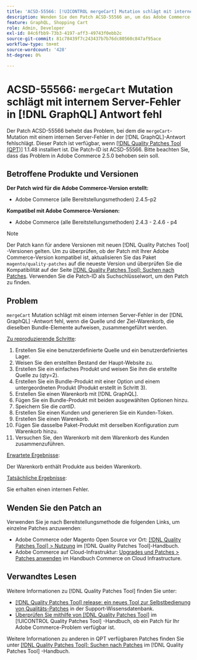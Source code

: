 ```yaml
---
title: 'ACSD-55566: [!UICONTROL mergeCart] Mutation schlägt mit internem Server-Fehler in der  [!DNL GraphQL] Antwort fehl'
description: Wenden Sie den Patch ACSD-55566 an, um das Adobe Commerce-Problem zu beheben, bei dem die Mutation "mergeCart"mit einem internen Serverfehler in der Antwort [!DNL GraphQL] fehlschlägt, wenn die Quelle und der Zielcart, die dieselben Bundle-Elemente aufweisen, zusammengeführt werden.
feature: GraphQL, Shopping Cart
role: Admin, Developer
exl-id: 84c6fbb9-73b3-4197-aff3-49743f0ebb2c
source-git-commit: 81c78439f7c243437b7b76dc80560c847af95ace
workflow-type: tm+mt
source-wordcount: '428'
ht-degree: 0%

---
```


# ACSD-55566: `mergeCart` Mutation schlägt mit internem Server-Fehler in [!DNL GraphQL] Antwort fehl

Der Patch ACSD-55566 behebt das Problem, bei dem die `mergeCart`-Mutation mit einem internen Server-Fehler in der [!DNL GraphQL]-Antwort fehlschlägt. Dieser Patch ist verfügbar, wenn [[!DNL Quality Patches Tool (QPT)]](https://experienceleague.adobe.com/en/docs/commerce-knowledge-base/kb/announcements/commerce-announcements/magento-quality-patches-released-new-tool-to-self-serve-quality-patches) 1.1.48 installiert ist. Die Patch-ID ist ACSD-55566. Bitte beachten Sie, dass das Problem in Adobe Commerce 2.5.0 behoben sein soll.

## Betroffene Produkte und Versionen

**Der Patch wird für die Adobe Commerce-Version erstellt:**

* Adobe Commerce (alle Bereitstellungsmethoden) 2.4.5-p2

**Kompatibel mit Adobe Commerce-Versionen:**

* Adobe Commerce (alle Bereitstellungsmethoden) 2.4.3 - 2.4.6 - p4

>[!NOTE]
>
>Der Patch kann für andere Versionen mit neuen [!DNL Quality Patches Tool] -Versionen gelten. Um zu überprüfen, ob der Patch mit Ihrer Adobe Commerce-Version kompatibel ist, aktualisieren Sie das Paket `magento/quality-patches` auf die neueste Version und überprüfen Sie die Kompatibilität auf der Seite [[!DNL Quality Patches Tool]: Suchen nach Patches](https://experienceleague.adobe.com/tools/commerce-quality-patches/index.html). Verwenden Sie die Patch-ID als Suchschlüsselwort, um den Patch zu finden.

## Problem

`mergeCart` Mutation schlägt mit einem internen Server-Fehler in der [!DNL GraphQL] -Antwort fehl, wenn die Quelle und der Ziel-Warenkorb, die dieselben Bundle-Elemente aufweisen, zusammengeführt werden.

<u>Zu reproduzierende Schritte</u>:

1. Erstellen Sie eine benutzerdefinierte Quelle und ein benutzerdefiniertes Lager.
1. Weisen Sie den erstellten Bestand der Haupt-Website zu.
1. Erstellen Sie ein einfaches Produkt und weisen Sie ihm die erstellte Quelle zu (qty=2).
1. Erstellen Sie ein Bundle-Produkt mit einer Option und einem untergeordneten Produkt (Produkt erstellt in Schritt 3).
1. Erstellen Sie einen Warenkorb mit [!DNL GraphQL].
1. Fügen Sie ein Bundle-Produkt mit beiden ausgewählten Optionen hinzu.
1. Speichern Sie die *cartID*.
1. Erstellen Sie einen Kunden und generieren Sie ein Kunden-Token.
1. Erstellen Sie einen Warenkorb.
1. Fügen Sie dasselbe Paket-Produkt mit derselben Konfiguration zum Warenkorb hinzu.
1. Versuchen Sie, den Warenkorb mit dem Warenkorb des Kunden zusammenzuführen.

<u>Erwartete Ergebnisse</u>:

Der Warenkorb enthält Produkte aus beiden Warenkorb.

<u>Tatsächliche Ergebnisse</u>:

Sie erhalten einen internen Fehler.

## Wenden Sie den Patch an

Verwenden Sie je nach Bereitstellungsmethode die folgenden Links, um einzelne Patches anzuwenden:

* Adobe Commerce oder Magento Open Source vor Ort: [[!DNL Quality Patches Tool] > Nutzung](/help/tools/quality-patches-tool/usage.md) im [!DNL Quality Patches Tool]-Handbuch.
* Adobe Commerce auf Cloud-Infrastruktur: [Upgrades und Patches > Patches anwenden](https://experienceleague.adobe.com/docs/commerce-cloud-service/user-guide/develop/upgrade/apply-patches.html) im Handbuch Commerce on Cloud Infrastructure.

## Verwandtes Lesen

Weitere Informationen zu [!DNL Quality Patches Tool] finden Sie unter:

* [[!DNL Quality Patches Tool] release: ein neues Tool zur Selbstbedienung von Qualitäts-Patches](https://experienceleague.adobe.com/en/docs/commerce-knowledge-base/kb/announcements/commerce-announcements/magento-quality-patches-released-new-tool-to-self-serve-quality-patches) in der Support-Wissensdatenbank.
* [Überprüfen Sie mithilfe von  [!DNL Quality Patches Tool]](/help/tools/quality-patches-tool/patches-available-in-qpt/check-patch-for-magento-issue-with-magento-quality-patches.md) im [!UICONTROL Quality Patches Tool] -Handbuch, ob ein Patch für Ihr Adobe Commerce-Problem verfügbar ist.


Weitere Informationen zu anderen in QPT verfügbaren Patches finden Sie unter [[!DNL Quality Patches Tool]: Suchen nach Patches](https://experienceleague.adobe.com/tools/commerce-quality-patches/index.html) im [!DNL Quality Patches Tool] -Handbuch.
